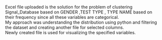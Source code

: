 Excel file uploaded is the solution for the problem of clustering Signal_Database based on GENDER ,TEST TYPE , TYPE NAME based on their frequency since all these variables are categorical.                                                                                                                                                                                                                                       
My approach was understanding the distribution using python and filtering the dataset and creating another file for selected columns.                                                                                                                                                         
Newly created file is used for visualizing the specified variables. 
